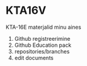 # KTA16V
KTA-16E materjalid minu aines

1. Github registreerimine
2. Github Education pack
3. repositories/branches
4. edit documents
